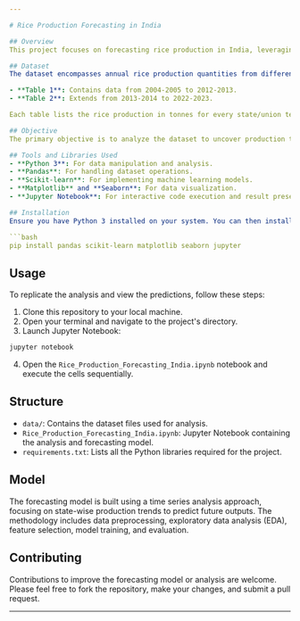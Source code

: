 ```yaml
---

# Rice Production Forecasting in India

## Overview
This project focuses on forecasting rice production in India, leveraging historical data spanning from 2004 to 2023. The goal is to provide insightful predictions on rice production across various states and union territories in India, aiding policymakers and stakeholders in making informed decisions.

## Dataset
The dataset encompasses annual rice production quantities from different states and union territories in India. It's structured into two main tables:

- **Table 1**: Contains data from 2004-2005 to 2012-2013.
- **Table 2**: Extends from 2013-2014 to 2022-2023.

Each table lists the rice production in tonnes for every state/union territory, with the last row representing the total production in India for the year.

## Objective
The primary objective is to analyze the dataset to uncover production trends and predict future rice production for the next five years. This analysis aims at identifying states with potential for production increase and aiding strategic agricultural planning.

## Tools and Libraries Used
- **Python 3**: For data manipulation and analysis.
- **Pandas**: For handling dataset operations.
- **Scikit-learn**: For implementing machine learning models.
- **Matplotlib** and **Seaborn**: For data visualization.
- **Jupyter Notebook**: For interactive code execution and result presentation.

## Installation
Ensure you have Python 3 installed on your system. You can then install the required libraries using pip:

```bash
pip install pandas scikit-learn matplotlib seaborn jupyter
```

## Usage
To replicate the analysis and view the predictions, follow these steps:

1. Clone this repository to your local machine.
2. Open your terminal and navigate to the project's directory.
3. Launch Jupyter Notebook:

```bash
jupyter notebook
```

4. Open the `Rice_Production_Forecasting_India.ipynb` notebook and execute the cells sequentially.

## Structure
- `data/`: Contains the dataset files used for analysis.
- `Rice_Production_Forecasting_India.ipynb`: Jupyter Notebook containing the analysis and forecasting model.
- `requirements.txt`: Lists all the Python libraries required for the project.

## Model
The forecasting model is built using a time series analysis approach, focusing on state-wise production trends to predict future outputs. The methodology includes data preprocessing, exploratory data analysis (EDA), feature selection, model training, and evaluation.

## Contributing
Contributions to improve the forecasting model or analysis are welcome. Please feel free to fork the repository, make your changes, and submit a pull request.

---
```

